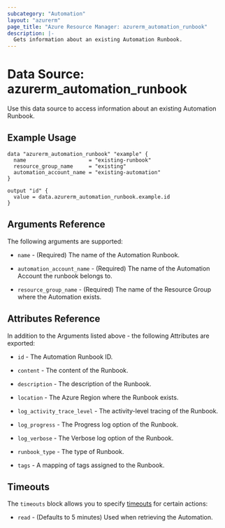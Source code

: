 ```yaml
---
subcategory: "Automation"
layout: "azurerm"
page_title: "Azure Resource Manager: azurerm_automation_runbook"
description: |-
  Gets information about an existing Automation Runbook.
---
```


# Data Source: azurerm_automation_runbook

Use this data source to access information about an existing Automation Runbook.

## Example Usage

```hcl
data "azurerm_automation_runbook" "example" {
  name                    = "existing-runbook"
  resource_group_name     = "existing"
  automation_account_name = "existing-automation"
}

output "id" {
  value = data.azurerm_automation_runbook.example.id
}
```

## Arguments Reference

The following arguments are supported:

* `name` - (Required) The name of the Automation Runbook.

* `automation_account_name` - (Required) The name of the Automation Account the runbook belongs to.

* `resource_group_name` - (Required) The name of the Resource Group where the Automation exists.

## Attributes Reference

In addition to the Arguments listed above - the following Attributes are exported: 

* `id` - The Automation Runbook ID.

* `content` - The content of the Runbook.

* `description` - The description of the Runbook.

* `location` - The Azure Region where the Runbook exists.

* `log_activity_trace_level` - The activity-level tracing of the Runbook.

* `log_progress` - The Progress log option of the Runbook.

* `log_verbose` - The Verbose log option of the Runbook.

* `runbook_type` - The type of Runbook.

* `tags` - A mapping of tags assigned to the Runbook.

## Timeouts

The `timeouts` block allows you to specify [timeouts](https://www.terraform.io/language/resources/syntax#operation-timeouts) for certain actions:

* `read` - (Defaults to 5 minutes) Used when retrieving the Automation.

